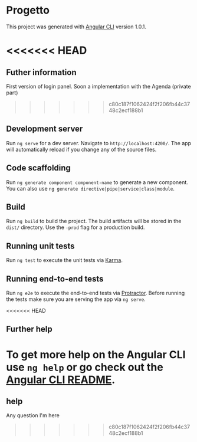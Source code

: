 # Progetto

This project was generated with [Angular CLI](https://github.com/angular/angular-cli) version 1.0.1.

<<<<<<< HEAD
=======
## Futher information
First version of login panel. Soon a implementation with the Agenda (private part)
>>>>>>> c80c187f1062424f2f206fb44c3748c2ecf188b1
## Development server

Run `ng serve` for a dev server. Navigate to `http://localhost:4200/`. The app will automatically reload if you change any of the source files.

## Code scaffolding

Run `ng generate component component-name` to generate a new component. You can also use `ng generate directive|pipe|service|class|module`.

## Build

Run `ng build` to build the project. The build artifacts will be stored in the `dist/` directory. Use the `-prod` flag for a production build.

## Running unit tests

Run `ng test` to execute the unit tests via [Karma](https://karma-runner.github.io).

## Running end-to-end tests

Run `ng e2e` to execute the end-to-end tests via [Protractor](http://www.protractortest.org/).
Before running the tests make sure you are serving the app via `ng serve`.

<<<<<<< HEAD
## Further help

To get more help on the Angular CLI use `ng help` or go check out the [Angular CLI README](https://github.com/angular/angular-cli/blob/master/README.md).
=======
##  help

Any question I'm here 
>>>>>>> c80c187f1062424f2f206fb44c3748c2ecf188b1
